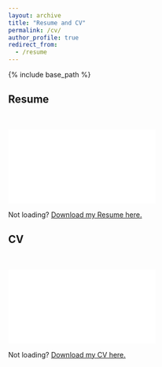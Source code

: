 ```yaml
---
layout: archive
title: "Resume and CV"
permalink: /cv/
author_profile: true
redirect_from:
  - /resume
---
```


{% include base_path %}

## Resume

<p>&nbsp;</p>
<embed src="../files/IndustryResume_2025.pdf" type='application/pdf'>

Not loading? [Download my Resume here.](../files/IndustryResume_2025.pdf)

## CV

<p>&nbsp;</p>
<embed src="../files/CV_2024.pdf" type='application/pdf'>


Not loading? [Download my CV here.](../files/CV_2024.pdf)
